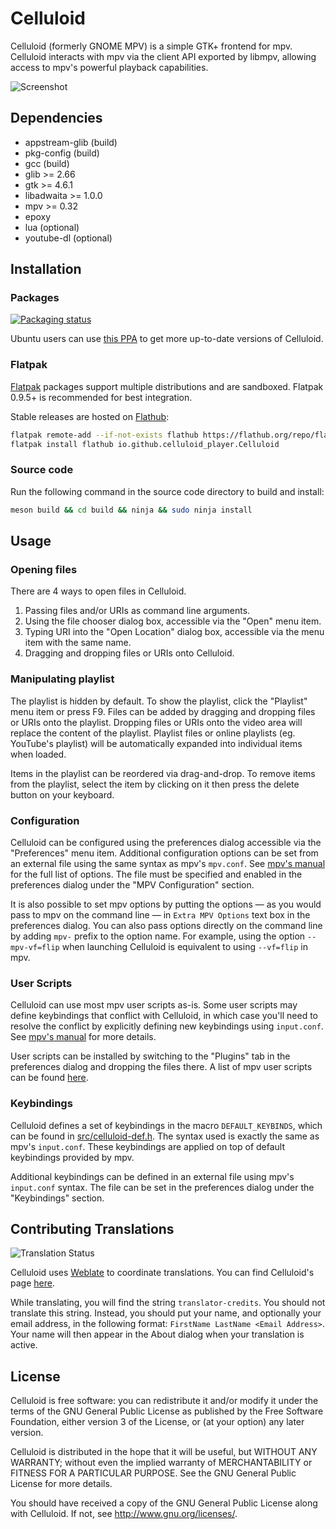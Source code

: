 # Celluloid

Celluloid (formerly GNOME MPV) is a simple GTK+ frontend for mpv. Celluloid
interacts with mpv via the client API exported by libmpv, allowing access to
mpv's powerful playback capabilities.

![Screenshot](https://celluloid-player.github.io/images/screenshot-0.png)

## Dependencies

- appstream-glib (build)
- pkg-config (build)
- gcc (build)
- glib >= 2.66
- gtk >= 4.6.1
- libadwaita >= 1.0.0
- mpv >= 0.32
- epoxy
- lua (optional)
- youtube-dl (optional)

## Installation

### Packages

<a href="https://repology.org/project/celluloid/versions">
    <img src="https://repology.org/badge/vertical-allrepos/celluloid.svg?columns=4" alt="Packaging status">
</a>

Ubuntu users can use
[this PPA](https://launchpad.net/~xuzhen666/+archive/ubuntu/gnome-mpv) to get
more up-to-date versions of Celluloid.

### Flatpak

[Flatpak](https://flatpak.org) packages support multiple distributions and are sandboxed.
Flatpak 0.9.5+ is recommended for best integration.

Stable releases are hosted on [Flathub](https://flathub.org):

```sh
flatpak remote-add --if-not-exists flathub https://flathub.org/repo/flathub.flatpakrepo
flatpak install flathub io.github.celluloid_player.Celluloid
```

### Source code
Run the following command in the source code directory to build and install:

```sh
meson build && cd build && ninja && sudo ninja install
```

## Usage

### Opening files

There are 4 ways to open files in Celluloid.

1. Passing files and/or URIs as command line arguments.
2. Using the file chooser dialog box, accessible via the "Open" menu item.
3. Typing URI into the "Open Location" dialog box, accessible via the
   menu item with the same name.
4. Dragging and dropping files or URIs onto Celluloid.

### Manipulating playlist

The playlist is hidden by default. To show the playlist, click the "Playlist"
menu item or press F9. Files can be added by dragging and dropping files or URIs
onto the playlist. Dropping files or URIs onto the video area will replace the
content of the playlist. Playlist files or online playlists (eg. YouTube's
playlist) will be automatically expanded into individual items when loaded.

Items in the playlist can be reordered via drag-and-drop. To remove items from
the playlist, select the item by clicking on it then press the delete button on
your keyboard.

### Configuration

Celluloid can be configured using the preferences dialog accessible via the
"Preferences" menu item. Additional configuration options can be set from an
external file using the same syntax as mpv's `mpv.conf`.
See [mpv's manual](https://mpv.io/manual/stable/) for the full list of options.
The file must be specified and enabled in the preferences dialog under the "MPV
Configuration" section.

It is also possible to set mpv options by putting the options &mdash; as you
would pass to mpv on the command line &mdash; in `Extra MPV Options` text box in
the preferences dialog. You can also pass options directly on the command line
by adding `mpv-` prefix to the option name. For example, using the option
`--mpv-vf=flip` when launching Celluloid is equivalent to using `--vf=flip` in
mpv.

### User Scripts

Celluloid can use most mpv user scripts as-is. Some user scripts may define
keybindings that conflict with Celluloid, in which case you'll need to resolve
the conflict by explicitly defining new keybindings using `input.conf`. See
[mpv's manual](https://mpv.io/manual/stable/#lua-scripting-[,flags]]%29) for
more details.

User scripts can be installed by switching to the "Plugins" tab in the
preferences dialog and dropping the files there. A list of mpv user scripts can
be found [here](https://github.com/mpv-player/mpv/wiki/User-Scripts).

### Keybindings

Celluloid defines a set of keybindings in the macro `DEFAULT_KEYBINDS`, which
can be found in
[src/celluloid-def.h](https://github.com/celluloid-player/celluloid/blob/master/src/celluloid-def.h).
The syntax used is exactly the same as mpv's `input.conf`. These keybindings are
applied on top of default keybindings provided by mpv.

Additional keybindings can be defined in an external file using mpv's
`input.conf` syntax. The file can be set in the preferences dialog under the
"Keybindings" section.

## Contributing Translations

![Translation Status](https://hosted.weblate.org/widgets/celluloid/-/celluloid/horizontal-auto.svg)

Celluloid uses [Weblate](https://weblate.org) to coordinate translations. You
can find Celluloid's page [here](https://hosted.weblate.org/projects/celluloid).

While translating, you will find the string `translator-credits`. You should not
translate this string. Instead, you should put your name, and optionally your
email address, in the following format: `FirstName LastName <Email Address>`.
Your name will then appear in the About dialog when your translation is active.

## License

Celluloid is free software: you can redistribute it and/or modify
it under the terms of the GNU General Public License as published by
the Free Software Foundation, either version 3 of the License, or
(at your option) any later version.

Celluloid is distributed in the hope that it will be useful,
but WITHOUT ANY WARRANTY; without even the implied warranty of
MERCHANTABILITY or FITNESS FOR A PARTICULAR PURPOSE.  See the
GNU General Public License for more details.

You should have received a copy of the GNU General Public License
along with Celluloid.  If not, see <http://www.gnu.org/licenses/>.

